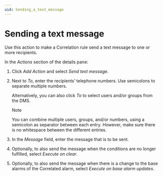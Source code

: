 ```yaml
---
uid: Sending_a_text_message
---
```


# Sending a text message

Use this action to make a Correlation rule send a text message to one or more recipients.

In the *Actions* section of the details pane:

1. Click *Add Action* and select *Send text message*.

1. Next to *To*, enter the recipients’ telephone numbers. Use semicolons to separate multiple numbers.

   Alternatively, you can also click *To* to select users and/or groups from the DMS.

   > [!NOTE]
   > You can combine multiple users, groups, and/or numbers, using a semicolon as separator between each entry. However, make sure there is no whitespace between the different entries.

1. In the *Message* field, enter the message that is to be sent.

1. Optionally, to also send the message when the conditions are no longer fulfilled, select *Execute on clear*.

1. Optionally, to also send the message when there is a change to the base alarms of the Correlated alarm, select *Execute on base alarm updates*.
